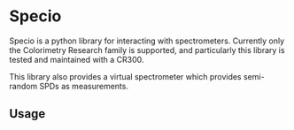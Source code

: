 # Specio

Specio is a python library for interacting with spectrometers. Currently only
the Colorimetry Research family is supported, and particularly this library is
tested and maintained with a CR300.

This library also provides a virtual spectrometer which provides semi-random
SPDs as measurements.

## Usage

```python

```
